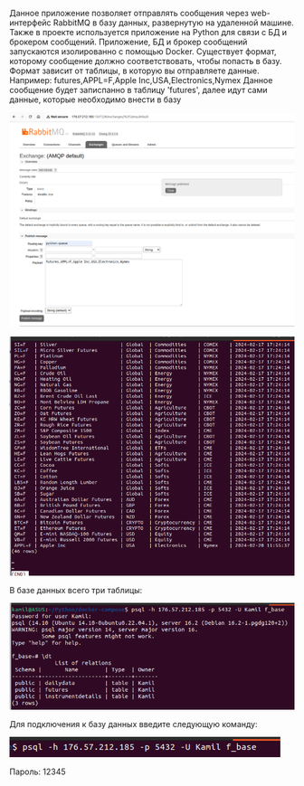 Данное приложение позволяет отправлять сообщения через web-интерфейс RabbitMQ в базу данных, развернутую на удаленной машине. Также в проекте используется приложение на Python для связи с БД и брокером сообщений. Приложение, БД и брокер сообщений запускаются изолированно с помощью Docker.
Существует формат, которому сообщение должно соответствовать, чтобы попасть в базу. Формат зависит от таблицы, в которую вы отправляете данные. Например:
futures,APPL=F,Apple Inc,USA,Electronics,Nymex
Данное сообщение будет записпанно в таблицу 'futures', далее идут сами данные, которые необходимо внести в базу

![Текст сообщения](./img/1.%20rabbit.png)

![Состояние базы](./img/2.%20postgres.png)

В базе данных всего три таблицы:

![Количество таблиц в БД](./img/3.%20database.png)

Для подключения к базу данных введите следующую команду:

![Адрес БД](./img/4.%20Команда%20для%20подключения.png)

Пароль: 12345
